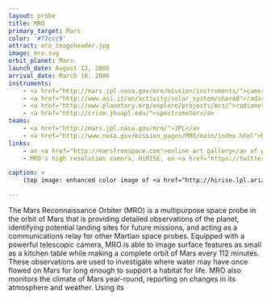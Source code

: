 ```yaml
---
layout: probe
title: MRO
primary_target: Mars
color: '#77ccc9'
attract: mro_imageheader.jpg
image: mro.svg
orbit_planet: Mars
launch_date: August 12, 2005
arrival_date: March 10, 2006
instruments:
    - <a href="http://mars.jpl.nasa.gov/mro/mission/instruments/">cameras</a>
    - <a href="http://www.asi.it/en/activity/solar_system/sharad">radar</a>
    - <a href="http://www.planetary.org/explore/projects/mcs/">radiometer</a>
    - <a href="http://crism.jhuapl.edu/">spectrometer</a>
teams:
    - <a href="http://mars.jpl.nasa.gov/mro/">JPL</a>
    - <a href="http://www.nasa.gov/mission_pages/MRO/main/index.html">NASA</a>
links:
    - an <a href="http://marsfromspace.com">online art gallery</a> of pictures from MRO
    - MRO's high resolution camera, HiRISE, on <a href="https://twitter.com/HiRISE">Twitter</a>

caption: >
    (top image: enhanced color image of <a href="http://hirise.lpl.arizona.edu/ESP_013954_1780">Victoria Crater</a> on Mars as captured by MRO, NASA/JPL-caltech/University of Arizona)

---
```

The Mars Reconnaissance Orbiter (MRO) is a multipurpose space probe in the orbit of Mars that is providing detailed observations of the planet, identifying potential landing sites for future missions, and acting as a communications relay for other Martian space probes. Equipped with a powerful telescopic camera, MRO is able to image surface features as small as a kitchen table while making a complete orbit of Mars every 112 minutes. These observations are used to investigate where water may have once flowed on Mars for long enough to support a habitat for life. MRO also monitors the climate of Mars year-round, reporting on changes in its atmosphere and weather. Using its